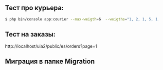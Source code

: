  Тест про курьера:
-----
```bash
$ php bin/console app:courier --max-weigth=6  --weigths="1, 2, 1, 5, 1, 3, 5, 2, 5, 5"  
```


Тест на заказы:
-----
http://localhost/uia2/public/es/orders?page=1

Миграция в папке Migration
-----